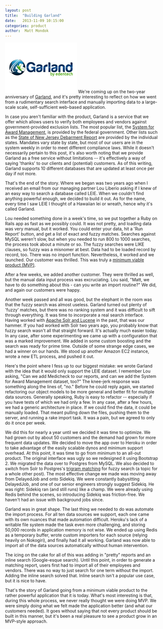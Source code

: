 ```yaml
---
layout: post
title:  "Building Garland"
date:   2013-11-09 10:15:00
categories: product
author:  Matt Mondok
---
```


<img src="/assets/garland.png" class="right" alt="Garland" itemprop="image"> <span itemprop="description">We're coming up on the two-year anniversary of [Garland][garland], and it's pretty interesting to reflect on how we went from a rudimentary search interface and manually importing data to a large-scale scale, self-sufficient web-based application.</span>

In case you aren't familiar with the product, Garland is a service that we offer which allows users to verify both employees and vendors against government-provided exclusion lists.  The most popular list, the [System for Award Management][sam], is provided by the federal government.  Other lists such as the [State of New Jersey Debarment Report][nj] are provided by the individual states.  Mandates vary state by state, but most of our users are in the system weekly in order to meet different compliance laws.  While it doesn't necessarily pertain to this post, it's also worth noting that we provide Garland as a free service without limitations -- it's effectively a way of saying 'thanks' to our clients and (potential) customers.  As of this writing, Garland supports 10 different databases that are updated at least once per day if not more.

That's the end of the story.  Where we began was two years ago when I received an email from our managing partner Lou Liberio asking if I knew of an easy way to search a database called LEIE.  When we couldn't find anything powerful enough, we decided to build it out.  As for the name, every time I saw LEIE I thought of a Hawaiian lei or wreath, hence why it's called Garland.  

Lou needed something done in a week's time, so we put together a Ruby on Rails app as fast as we possibly could.  It was not pretty, and loading data was very manual, but it worked.  You could enter your data, hit a 'Run Report' button, and get a list of exact and fuzzy matches.  Searches against MySQL weren't slow, but when you needed to run 800 to 1000 searches, the process took about a minute or so.  The fuzzy searches were LIKE clauses, so fuzzy was a misnomer at best.  Data had to be loaded record by record, too.  There was no import function.  Nevertheless, it worked and we launched.  Our customer was thrilled.  This was truly a [minimum viable product (MVP)][mvp].  

After a few weeks, we added another customer.  They were thrilled as well, but the manual data input process was excruciating.  Lou said, "Matt, we have to do something about this - can you write an import routine?"  We did, and again our customers were happy.  

Another week passed and all was good, but the elephant in the room was that the fuzzy search was almost useless.  Garland turned out plenty of 'fuzzy' matches, but there was no ranking system and it was difficult to sift through everything.  It was time to incorporate a real search interface.  Having worked with [Apache Solr and Lucene][solr] in the past, that was our hammer.  If you had worked with Solr two years ago, you probably know that fuzzy search wasn't all that straight forward.  It's actually much easier today.  In any case, after some experimenting we came up with a configuration that was a marked improvement.  We added in some custom boosting and the search was ready for prime time.  Outside of some strange edge cases, we had a winner on our hands.  We stood up another Amazon EC2 instance, wrote a new ETL process, and pushed it out.  

Here's the point where I fess up to our biggest mistake:  we wrote Garland with the idea that it would only support the LEIE dataset.  I remember Lou asking, "Can we add Medicheck to our reports, and can we add the System for Award Management dataset, too?"  The knee-jerk response was something along the lines of, "no."  Before he could reply again, we started refactoring our object models to be more general and better fit for multiple data sources.  Generally speaking, Ruby is easy to refactor -- especially if you have tests of which we had only a few.  In any case, after a few hours, we had a generic architecture in place.  If we could find the data, it could be manually loaded.  That meant pulling down the files, pushing them to the server, and running a rake import task.  It was a pain, but we agreed to only do it once per week. 

We did this for nearly a year until we decided it was time to optimize.  We had grown out by about 50 customers and the demand had grown for more frequent data updates.  We decided to move the app over to Heroku in order to take advantage of the easily scalable dynos and minimum support overhead.  At this point, it was time to go from minimum to an all-out product.  The original interface was ugly so we redesigned it using Bootstrap 2.  We migrated the data over to Postgres from MySQL.  We also decided to switch from Solr to Postgres's [trigram matching][tg] for fuzzy search (a topic for a whole other post).  The most effective change we made was moving away from DelayedJob and onto Sidekiq.  We were constantly babysitting DelayedJob, and one of our senior engineers strongly suggest Sidekiq.  He was right:  Sidekiq ran (and still runs) like a champ.  We were already using Redis behind the scenes, so introducing Sidekiq was friction-free.  We haven't had an issue with background jobs since.

Garland was in great shape.  The last thing we needed to do was automate the import process.  For all ten data sources we support, each one came with its own nuances that made automation difficult.  Heroku's lack of a writable file system made the task even more challenging, and storing 50,000 records in application memory is not wise.  We ended up using Redis as a temporary buffer, wrote custom importers for each source (relying heavily on Nokogiri), and finally had it all working.  Garland was now able to import all of the data sources automatically without human intervention.  

The icing on the cake for all of this was adding in "pretty" reports and an inline search (Google-esque search).  Until this point, in order to generate a matching report, users first had to import all of their employees and vendors.  There was no way to just search for one term without the import.  Adding the inline search solved that.  Inline search isn't a popular use case, but it is nice to have.    

That's the story of Garland going from a minimum viable product to the rather powerful application that it is today.  What's most interesting is that, during this whole process, we never really thought we were doing MVP.  We were simply doing what we felt made the application better (and what our customers needed).  It goes without saying that not every product should be built in this manner, but it's been a real pleasure to see a product grow in an MVP-style approach.



[garland]: https://www.garlandlive.net/
[sam]: https://www.sam.gov/portal/public/SAM/
[nj]: http://www.state.nj.us/treasury/debarred/
[mvp]: http://en.wikipedia.org/wiki/Minimum_viable_product
[solr]: http://lucene.apache.org/solr/
[tg]: http://www.postgresql.org/docs/9.1/static/pgtrgm.html
